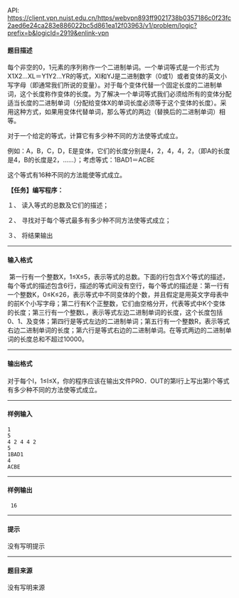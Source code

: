 API: https://client.vpn.nuist.edu.cn/https/webvpn893ff9021738b0357186c0f23fc2aed6e24ca283e886022bc5d861ea12f03963/v1/problem/logic?prefix=b&logicId=2919&enlink-vpn

#### 题目描述

 每个非空的0，1元素的序列称作一个二进制单词。一个单词等式是一个形式为X1X2…XL＝Y1Y2…YR的等式，XI和YJ是二进制数字（0或1）或者变体的英文小写字母（即通常我们所说的变量）。对于每个变体代替一个固定长度的二进制单词，这个长度称作变体的长度。为了解决一个单词等式我们必须给所有的变体分配适当长度的二进制单词（分配给变体X的单词长度必须等于这个变体的长度）。采用这种方式，如果用变体代替单词，那么等式的两边（替换后的二进制单词）相等。

 对于一个给定的等式，计算它有多少种不同的方法使等式成立。

例如：A，B，C，D，E是变体，它们的长度分别是4，2，4，4，2，（即A的长度是4，B的长度是2，……）；考虑等式：1BAD1＝ACBE

 这个等式有16种不同的方法能使等式成立。

**【任务】编写程序：**

１、 读入等式的总数及它们的描述；

２、 寻找对于每个等式最多有多少种不同方法使等式成立；

３、 将结果输出

---

#### 输入格式

 第一行有一个整数X，1≤X≤5，表示等式的总数。下面的行包含X个等式的描述，每个等式的描述包含6行，描述的等式间没有空行，每个等式的描述是：第一行有一个整数K，0≤K≤26，表示等式中不同变体的个数，并且假定是用英文字母表中的前K个小写字母；第二行有K个正整数，它们由空格分开，代表等式中K个变体的长度；第三行有一个整数L，表示等式左边二进制单词的长度，这个长度包括0、1、及变体；第四行是等式左边的二进制单词；第五行有一个整数R，表示等式右边二进制单词的长度；第六行是等式右边的二进制单词。在等式两边的二进制单词的长度总和不超过10000。

---

#### 输出格式

 对于每个I，1≤I≤X，你的程序应该在输出文件PRO．OUT的第I行上写出第I个等式有多少种不同的方法使等式成立。

---

#### 样例输入
```
1                                         
5
4 2 4 4 2
5
1BAD1
4
ACBE
```

---

#### 样例输出
```
 16

```

---

#### 提示

没有写明提示

---

#### 题目来源

没有写明来源
